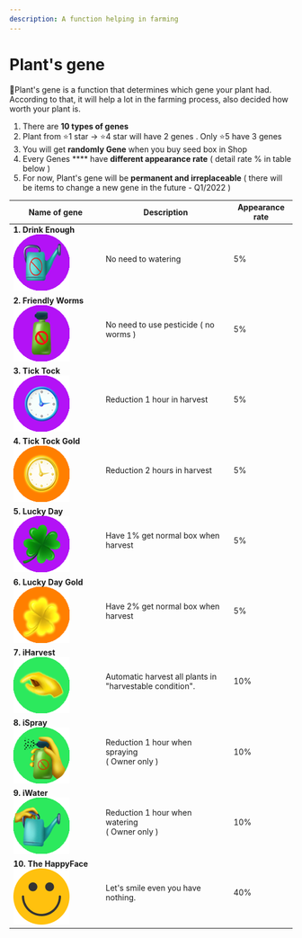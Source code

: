 ```yaml
---
description: A function helping in farming
---
```


# Plant's gene

:gem:Plant's gene is a function that determines which gene your plant had. According to that, it will help a lot in the farming process, also decided how worth your plant is.

1. There are **10 types of genes**
2. Plant from :star:1 star -> :star:4 star will have 2 genes . Only :star:5 have 3 genes
3. You will get **randomly Gene** when you buy seed box in Shop
4. Every Genes \*\*\*\* have **different appearance rate** ( detail rate % in table below )
5. For now, Plant's gene will be **permanent and irreplaceable** ( there will be items to change a new gene in the future - Q1/2022 )

| **Name of gene**                                               | **Description**                                          | **Appearance rate** |
| -------------------------------------------------------------- | -------------------------------------------------------- | ------------------- |
| **1. Drink Enough**![](../.gitbook/assets/drinkEnough.png)     | No need to watering                                      | 5%                  |
| **2. Friendly Worms**![](../.gitbook/assets/friendlyWorms.png) | No need to use pesticide ( no worms )                    | 5%                  |
| **3. Tick Tock**![](../.gitbook/assets/tickTock.png)           | Reduction 1 hour in harvest                              | 5%                  |
| **4. Tick Tock Gold**![](../.gitbook/assets/tickTockGold.png)  | Reduction 2 hours in harvest                             | 5%                  |
| **5. Lucky Day**![](../.gitbook/assets/luckyDay.png)           | Have 1% get normal box when harvest                      | 5%                  |
| **6. Lucky Day Gold**![](../.gitbook/assets/luckyDayGold.png)  | Have 2% get normal box when harvest                      | 5%                  |
| **7. iHarvest** ![](../.gitbook/assets/iHarvest.png)           | Automatic harvest all plants in "harvestable condition". | 10%                 |
| **8. iSpray** ![](../.gitbook/assets/iSpray.png)               | <p>Reduction 1 hour when spraying<br>( Owner only )</p>  | 10%                 |
| **9. iWater** ![](../.gitbook/assets/iWater.png)               | <p>Reduction 1 hour when watering<br>( Owner only )</p>  | 10%                 |
| **10. The HappyFace**![](../.gitbook/assets/theHappyFace.png)  | Let's smile even you have nothing.                       | 40%                 |
